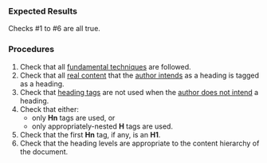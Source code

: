 ### Expected Results
Checks #&#x2060;1 to #&#x2060;6 are all true.
### Procedures
 1. Check that all [fundamental techniques](https://www.pdfa.org/glossary-of-accessibility-terminology-in-pdf/#fundamental-techniques) are followed.
 2. Check that all [real content](https://pdfa.org/glossary-of-accessibility-terminology-in-pdf/#real-content) that the [author intends](https://pdfa.org/glossary-of-accessibility-terminology-in-pdf/#Authors_intent) as a heading is tagged as a heading.
 3. Check that [heading tags](https://pdfa.org/glossary-of-accessibility-terminology-in-pdf/#Heading_tag) are not used when the [author does not intend](https://pdfa.org/glossary-of-accessibility-terminology-in-pdf/#Authors_intent) a heading.
 4. Check that either:
    - only **Hn** tags are used, or
    - only appropriately-nested **H** tags are used.
 5. Check that the first **Hn** tag, if any, is an **H1**.
 6. Check that the heading levels are appropriate to the content hierarchy of the document.
